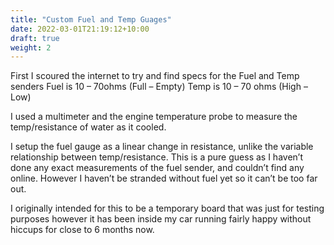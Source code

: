 ```yaml
---
title: "Custom Fuel and Temp Guages"
date: 2022-03-01T21:19:12+10:00
draft: true
weight: 2
---
```


First I scoured the internet to try and find specs for the Fuel and Temp senders
Fuel is 10 – 70ohms (Full – Empty)
Temp is 10 – 70 ohms (High – Low)

I used a multimeter and the engine temperature probe to measure the temp/resistance of water as it cooled.

I setup the fuel gauge as a linear change in resistance, unlike the variable relationship between temp/resistance. This is a pure guess as I haven’t done any exact measurements of the fuel sender, and couldn’t find any online. However I haven’t be stranded without fuel yet so it can’t be too far out.

I originally intended for this to be a temporary board that was just for testing purposes however it has been inside my car running fairly happy without hiccups for close to 6 months now.
